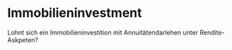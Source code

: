 # Immobilieninvestment
Lohnt sich ein Immobilieninvestition mit Annuitätendarlehen unter Rendite-Askpeten?
